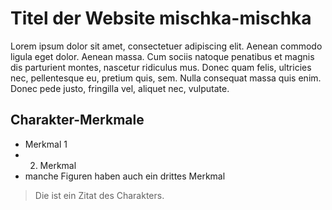 # Titel der Website mischka-mischka

Lorem ipsum dolor sit amet, consectetuer adipiscing elit. Aenean commodo ligula eget dolor. Aenean massa. Cum sociis natoque penatibus et magnis dis parturient montes, nascetur ridiculus mus. Donec quam felis, ultricies nec, pellentesque eu, pretium quis, sem. Nulla consequat massa quis enim. Donec pede justo, fringilla vel, aliquet nec, vulputate.

## Charakter-Merkmale
* Merkmal 1
* 2. Merkmal
* manche Figuren haben auch ein drittes Merkmal

> Die ist ein Zitat des Charakters.
